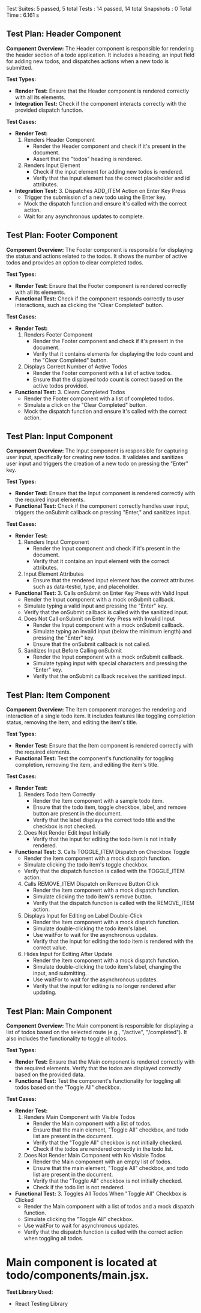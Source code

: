 Test Suites: 5 passed, 5 total
Tests      : 14 passed, 14 total
Snapshots  : 0 Total
Time       : 6.161 s 

## Test Plan: Header Component

**Component Overview:**
The Header component is responsible for rendering the header section of a todo application. It includes a heading, an input field for adding new todos, and dispatches actions when a new todo is submitted.

**Test Types:**
- **Render Test:**
  Ensure that the Header component is rendered correctly with all its elements.
- **Integration Test:**
  Check if the component interacts correctly with the provided dispatch function.

**Test Cases:**
- **Render Test:**
  1. Renders Header Component
     - Render the Header component and check if it's present in the document.
     - Assert that the "todos" heading is rendered.
  2. Renders Input Element
     - Check if the input element for adding new todos is rendered.
     - Verify that the input element has the correct placeholder and id attributes.
- **Integration Test:**
  3. Dispatches ADD_ITEM Action on Enter Key Press
     - Trigger the submission of a new todo using the Enter key.
     - Mock the dispatch function and ensure it's called with the correct action.
     - Wait for any asynchronous updates to complete.

## Test Plan: Footer Component

**Component Overview:**
The Footer component is responsible for displaying the status and actions related to the todos. It shows the number of active todos and provides an option to clear completed todos.

**Test Types:**
- **Render Test:**
  Ensure that the Footer component is rendered correctly with all its elements.
- **Functional Test:**
  Check if the component responds correctly to user interactions, such as clicking the "Clear Completed" button.

**Test Cases:**
- **Render Test:**
  1. Renders Footer Component
     - Render the Footer component and check if it's present in the document.
     - Verify that it contains elements for displaying the todo count and the "Clear Completed" button.
  2. Displays Correct Number of Active Todos
     - Render the Footer component with a list of active todos.
     - Ensure that the displayed todo count is correct based on the active todos provided.
- **Functional Test:**
  3. Clears Completed Todos
     - Render the Footer component with a list of completed todos.
     - Simulate a click on the "Clear Completed" button.
     - Mock the dispatch function and ensure it's called with the correct action.

## Test Plan: Input Component

**Component Overview:**
The Input component is responsible for capturing user input, specifically for creating new todos. It validates and sanitizes user input and triggers the creation of a new todo on pressing the "Enter" key.

**Test Types:**
- **Render Test:**
  Ensure that the Input component is rendered correctly with the required input elements.
- **Functional Test:**
  Check if the component correctly handles user input, triggers the onSubmit callback on pressing "Enter," and sanitizes input.

**Test Cases:**
- **Render Test:**
  1. Renders Input Component
     - Render the Input component and check if it's present in the document.
     - Verify that it contains an input element with the correct attributes.
  2. Input Element Attributes
     - Ensure that the rendered input element has the correct attributes such as data-testid, type, and placeholder.
- **Functional Test:**
  3. Calls onSubmit on Enter Key Press with Valid Input
     - Render the Input component with a mock onSubmit callback.
     - Simulate typing a valid input and pressing the "Enter" key.
     - Verify that the onSubmit callback is called with the sanitized input.
  4. Does Not Call onSubmit on Enter Key Press with Invalid Input
     - Render the Input component with a mock onSubmit callback.
     - Simulate typing an invalid input (below the minimum length) and pressing the "Enter" key.
     - Ensure that the onSubmit callback is not called.
  5. Sanitizes Input Before Calling onSubmit
     - Render the Input component with a mock onSubmit callback.
     - Simulate typing input with special characters and pressing the "Enter" key.
     - Verify that the onSubmit callback receives the sanitized input.

## Test Plan: Item Component

**Component Overview:**
The Item component manages the rendering and interaction of a single todo item. It includes features like toggling completion status, removing the item, and editing the item's title.

**Test Types:**
- **Render Test:**
  Ensure that the Item component is rendered correctly with the required elements.
- **Functional Test:**
  Test the component's functionality for toggling completion, removing the item, and editing the item's title.

**Test Cases:**
- **Render Test:**
  1. Renders Todo Item Correctly
     - Render the Item component with a sample todo item.
     - Ensure that the todo item, toggle checkbox, label, and remove button are present in the document.
     - Verify that the label displays the correct todo title and the checkbox is not checked.
  2. Does Not Render Edit Input Initially
     - Verify that the input for editing the todo item is not initially rendered.
- **Functional Test:**
  3. Calls TOGGLE_ITEM Dispatch on Checkbox Toggle
     - Render the Item component with a mock dispatch function.
     - Simulate clicking the todo item's toggle checkbox.
     - Verify that the dispatch function is called with the TOGGLE_ITEM action.
  4. Calls REMOVE_ITEM Dispatch on Remove Button Click
     - Render the Item component with a mock dispatch function.
     - Simulate clicking the todo item's remove button.
     - Verify that the dispatch function is called with the REMOVE_ITEM action.
  5. Displays Input for Editing on Label Double-Click
     - Render the Item component with a mock dispatch function.
     - Simulate double-clicking the todo item's label.
     - Use waitFor to wait for the asynchronous updates.
     - Verify that the input for editing the todo item is rendered with the correct value.
  6. Hides Input for Editing After Update
     - Render the Item component with a mock dispatch function.
     - Simulate double-clicking the todo item's label, changing the input, and submitting.
     - Use waitFor to wait for the asynchronous updates.
     - Verify that the input for editing is no longer rendered after updating.

## Test Plan: Main Component

**Component Overview:**
The Main component is responsible for displaying a list of todos based on the selected route (e.g., "/active", "/completed"). It also includes the functionality to toggle all todos.

**Test Types:**
- **Render Test:**
  Ensure that the Main component is rendered correctly with the required elements.
  Verify that the todos are displayed correctly based on the provided data.
- **Functional Test:**
  Test the component's functionality for toggling all todos based on the "Toggle All" checkbox.

**Test Cases:**
- **Render Test:**
  1. Renders Main Component with Visible Todos
     - Render the Main component with a list of todos.
     - Ensure that the main element, "Toggle All" checkbox, and todo list are present in the document.
     - Verify that the "Toggle All" checkbox is not initially checked.
     - Check if the todos are rendered correctly in the todo list.
  2. Does Not Render Main Component with No Visible Todos
     - Render the Main component with an empty list of todos.
     - Ensure that the main element, "Toggle All" checkbox, and todo list are present in the document.
     - Verify that the "Toggle All" checkbox is not initially checked.
     - Check if the todo list is not rendered.
- **Functional Test:**
  3. Toggles All Todos When "Toggle All" Checkbox is Clicked
     - Render the Main component with a list of todos and a mock dispatch function.
     - Simulate clicking the "Toggle All" checkbox.
     - Use waitFor to wait for asynchronous updates.
     - Verify that the dispatch function is called with the correct action when toggling all todos.


Main component is located at todo/components/main.jsx.
=======
**Test Library Used:**  
- React Testing Library

